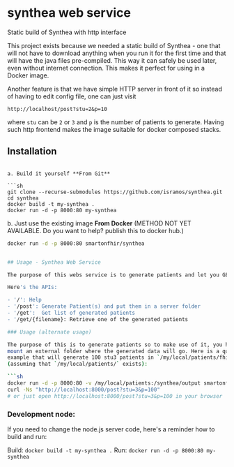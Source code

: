 # synthea web service

Static build of Synthea with http interface

This project exists because we needed a static build of Synthea - one that will
not have to download anything when you run it for the first time and that will
have the java files pre-compiled. This way it can safely be used later, even
without internet connection. This makes it perfect for using in a Docker image.

Another feature is that we have simple HTTP server in front of it so instead of
having to edit config file, one can just visit

```
http://localhost/post?stu=2&p=10
```

where `stu` can be `2` or `3` and `p` is the number of patients to generate.
Having such http frontend makes the image suitable for docker composed stacks.

## Installation

```

a. Build it yourself **From Git**

```sh
git clone --recurse-submodules https://github.com/isramos/synthea.git
cd synthea
docker build -t my-synthea .
docker run -d -p 8000:80 my-synthea
```

b. Just use the existing image **From Docker** (METHOD NOT YET AVAILABLE. Do you want to help? publish this to docker hub.) 

```sh
docker run -d -p 8000:80 smartonfhir/synthea


## Usage - Synthea Web Service 

The purpose of this webs service is to generate patients and let you GET the generated files over a REST call instead of accessing the output folder directly. This allow you to have a Synthea web service hosted in the Cloud and where multiple users can access it.

Here's the APIs:

- '/': Help
- '/post': Generate Patient(s) and put them in a server folder
- '/get':  Get list of generated patients
- '/get/{filename}: Retrieve one of the generated patients

### Usage (alternate usage)

The purpose of this is to generate patients so to make use of it, you have to
mount an external folder where the generated data will go. Here is a quick
example that will generate 100 stu3 patients in `/my/local/patients/fhir`
(assuming that `/my/local/patients/` exists):

```sh
docker run -d -p 8000:80 -v /my/local/patients:/synthea/output smartonfhir/synthea
curl -Ns "http://localhost:8000/post?stu=3&p=100"
# or just open http://localhost:8000/post?stu=3&p=100 in your browser
```

### Development node:

If you need to change the node.js server code, here's a reminder how to build and run: 

Build: `docker build -t my-synthea .`
Run: `docker run -d -p 8000:80 my-synthea`
